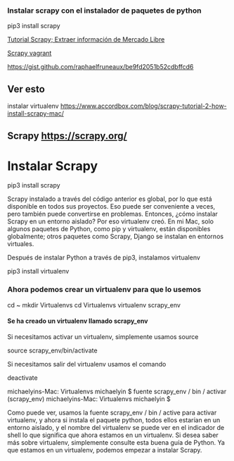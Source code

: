 ### Instalar scrapy con el instalador de paquetes de python
  pip3 install scrapy


[Tutorial Scrapy; Extraer información de Mercado Libre](https://github.com/luisramirez-m/mercadolibre-scrapy)

[Scrapy vagrant](https://github.com/sgarciapdx/scrapy-vagrant/blob/master/Vagrantfile)

https://gist.github.com/raphaelfruneaux/be9fd2051b52cdbffcd6

## Ver esto
instalar virtualenv https://www.accordbox.com/blog/scrapy-tutorial-2-how-install-scrapy-mac/

## Scrapy https://scrapy.org/

# Instalar Scrapy

  pip3 install scrapy

Scrapy instalado a través del código anterior es global, por lo que está disponible en todos sus proyectos. Eso puede ser conveniente a veces, pero también puede convertirse en problemas. Entonces, ¿cómo instalar Scrapy en un entorno aislado? Por eso virtualenv creó. En mi Mac, solo algunos paquetes de Python, como pip y virtualenv, están disponibles globalmente; otros paquetes como Scrapy, Django se instalan en entornos virtuales.

Después de instalar Python a través de pip3, instalamos virtualenv

  pip3 install virtualenv
  
### Ahora podemos crear un virtualenv para que lo usemos
  cd ~
  mkdir Virtualenvs
  cd Virtualenvs
  virtualenv scrapy_env
#### Se ha creado un virtualenv llamado scrapy_env

Si necesitamos activar un virtualenv, simplemente usamos source

  source scrapy_env/bin/activate
  
Si necesitamos salir del virtualenv usamos el comando 

  deactivate

michaelyins-Mac: Virtualenvs michaelyin $ fuente scrapy_env / bin / activar
(scrapy_env) michaelyins-Mac: Virtualenvs michaelyin $

Como puede ver, usamos la fuente scrapy_env / bin / active para activar virtualenv, y ahora si instala el paquete python, todos ellos estarían en un entorno aislado, y el nombre del virtualenv se puede ver en el indicador de shell lo que significa que ahora estamos en un virtualenv. Si desea saber más sobre virtualenv, simplemente consulte esta buena guía de Python. Ya que estamos en un virtualenv, podemos empezar a instalar Scrapy.
